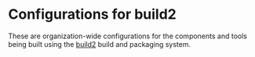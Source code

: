 # Configurations for build2

These are organization-wide configurations for the components and tools being
built using the
[build2](https://build2.org/build2-toolchain/doc/build2-toolchain-intro.xhtml)
build and packaging system.
